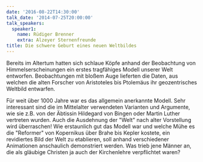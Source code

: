 ```yaml
---
date: '2016-08-22T14:30:00'
talk_date: '2014-07-25T20:00:00'
talk_speakers:
  speaker1:
    name: Rüdiger Brenner
    extra: Alzeyer Sternenfreunde
title: Die schwere Geburt eines neuen Weltbildes
---
```


Bereits im Altertum hatten sich schlaue Köpfe anhand der Beobachtung von Himmelserscheinungen ein erstes tragfähiges Modell unserer Welt entworfen. Beobachtungen mit bloßem Auge lieferten die Daten, aus welchen die alten Forscher von Aristoteles bis Ptolemäus ihr geozentrisches Weltbild entwarfen.

Für weit über 1000 Jahre war es das allgemein anerkannte Modell. Sehr interessant sind die im Mittelalter verwendeten Varianten und Argumente, wie sie z.B. von der Äbtissin Hildegard von Bingen oder Martin Luther vertreten wurden. Auch die Ausdehnung der "Welt" nach alter Vorstellung wird überraschen! Wie erstaunlich gut das Modell war und welche Mühe es die "Reformer" von Kopernikus über Brahe bis Kepler kostete, ein revidiertes Bild der Welt zu etablieren, soll anhand verschiedener Animationen anschaulich demonstriert werden. Was trieb jene Männer an, die als gläubige Christen ja auch der Kirchenlehre verpflichtet waren?